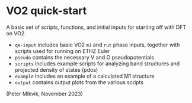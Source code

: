 # VO2 quick-start

A basic set of scripts, functions, and initial inputs for starting off with DFT on VO2.

* `qe-input` includes basic VO2 `m1` and `rut` phase inputs, together with scripts used for running on ETHZ Euler
* `pseudo` contains the necessary V and O pseudopotentials
* `scripts` includes example scripts for analyzing band structures and projected density of states (pdos)
* `example` includes an example of a calculated M1 structure
* `output` contains output plots from the various scripts

(Peter Mlkvik, November 2023)


